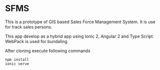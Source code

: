 # SFMS
This is a prototype of GIS based Sales Force Management System. It is use for track sales persons.

This app develop as a hybrid app using Ionic 2, Angular 2 and Type Script. WebPack is used for bundaling.

After cloning execute following commands
```
npm install
ionic serve
```
